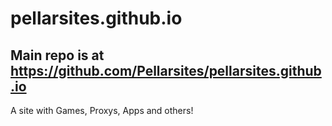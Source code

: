 # pellarsites.github.io
## Main repo is at https://github.com/Pellarsites/pellarsites.github.io
A site with Games, Proxys, Apps and others!
